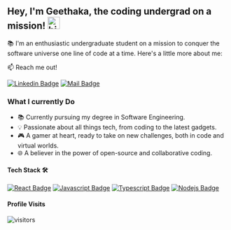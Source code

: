 ## Hey, I'm Geethaka, the coding undergrad on a mission! <img src="https://user-images.githubusercontent.com/1303154/88677602-1635ba80-d120-11ea-84d8-d263ba5fc3c0.gif" width="28px" height="28px" alt="hi">


📚 I'm an enthusiastic undergraduate student on a mission to conquer the software universe one line of code at a time. Here's a little more about me:

:mailbox: Reach me out!

 [![Linkedin Badge](https://img.shields.io/badge/-Geethaka_Sandesh-0e76a8?style=flat&labelColor=0e76a8&logo=linkedin&logoColor=white)](https://www.linkedin.com/in/geethaka-sandesh-1776a0242/)  [![Mail Badge](https://img.shields.io/badge/-geethakasandesh@gmail.com-c0392b?style=flat&labelColor=c0392b&logo=gmail&logoColor=white)](mailto:geethakasandesh@gmail.com)


<!-- TODO: Add last video link -->

### What I currently Do

- 📚 Currently pursuing my degree in Software Engineering.
- 💡 Passionate about all things tech, from coding to the latest    gadgets.
- 🎮 A gamer at heart, ready to take on new challenges, both in code and virtual worlds.
- 🌐 A believer in the power of open-source and collaborative coding.


#### Tech Stack 🛠️

<!-- TODO: Make technologies links takes you to repositories -->

[![React Badge](https://img.shields.io/badge/-React-61DBFB?style=for-the-badge&labelColor=black&logo=react&logoColor=61DBFB)](#) [![Javascript Badge](https://img.shields.io/badge/-Javascript-F0DB4F?style=for-the-badge&labelColor=black&logo=javascript&logoColor=F0DB4F)](#) [![Typescript Badge](https://img.shields.io/badge/-Typescript-007acc?style=for-the-badge&labelColor=black&logo=typescript&logoColor=007acc)](#) [![Nodejs Badge](https://img.shields.io/badge/-Nodejs-3C873A?style=for-the-badge&labelColor=black&logo=node.js&logoColor=3C873A)](#) 




#### Profile Visits 

![visitors](https://visitor-badge.glitch.me/badge?page_id=Geethaka123Geethaka123)

